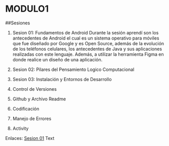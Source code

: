 # MODULO1
##Sesiones
1. Sesion 01: Fundamentos de Android
    Durante la sesión aprendí son los antecedentes de Android el cual es un sistema operativo para móviles que fue diseñado por Google y es Open Source, además de la evolución de los teléfonos celulares, los antecedentes de Java y sus aplicaciones realizadas con este lenguaje.
   Además, a utilizar la herramienta Figma en donde realice un diseño de una aplicación.  

3. Sesion 02: Pilares del Pensamiento Logico Computacional
4. Sesion 03: Instalación y Entornos de Desarrollo
5. Control de Versiones
6. Github y Archivo Readme
7. Codificación
8. Manejo de Errores
9. Activity

Enlaces:
[Sesion 01](proyectofinaljava/app)&nbsp;Text
